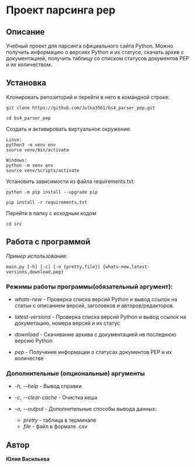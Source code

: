 # Проект парсинга pep
## Описание

Учебный проект для парсинга официального сайта Python. Можно получить информацию о версиях Python и их статусе, скачать архив с документацией, получить таблицу со списком статусов документов PEP и их количеством. 

## Установка

Клонировать репозиторий и перейти в него в командной строке:
```
git clone https://github.com/Julka3561/bs4_parser_pep.git
```

```
cd bs4_parser_pep
```

Создать и активировать виртуальное окружение:

```
Linux: 
python3 -m venv env
source venv/bin/activate
```
```
Windows: 
python -m venv env
source venv/scripts/activate
```
Установить зависимости из файла requirements.txt:

```
python -m pip install --upgrade pip
```

```
pip install -r requirements.txt
```
Перейти в папку с исходным кодом

```
cd src
```
## Работа с программой
*Пример использования:*

```
main.py [-h] [-c] [-o {pretty,file}] {whats-new,latest-versions,download,pep}
```
### Режимы работы программы(обязательный аргумент):

- *whats-new* - Проверка списка версий Python и вывод ссылок на статьи с описанием версий, заголовков и авторов/редакторов.

- *latest-versions* - Проверка списка версий Python и вывод ссылок на докуметацию, номера версий и их статус

- *download* - Скачивание архива с документацией нв последнюю версию Python

- *pep* - Получение информации о статусах документов PEP и их количестве

### Дополнительные (опциональные) аргументы

- *-h*, *--help* - Вывод справки

- *-c*, *--clear-cache* - Очистка кеша

- *-o*, *--output* - Дополнительные способы вывода данных: 
    - *pretty* - таблица в терминале
    - *file* - файл в формате .csv


## Автор

**Юлия Васильева**
